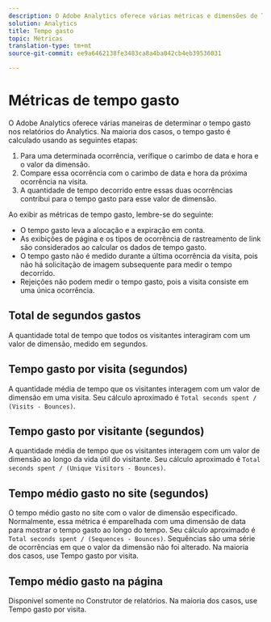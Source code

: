 ```yaml
---
description: O Adobe Analytics oferece várias métricas e dimensões de Tempo gasto. Descubra o que são e como são calculadas.
solution: Analytics
title: Tempo gasto
topic: Métricas
translation-type: tm+mt
source-git-commit: ee9a6462138fe3483ca8a4ba042cb4eb39536031

---
```



# Métricas de tempo gasto

O Adobe Analytics oferece várias maneiras de determinar o tempo gasto nos relatórios do Analytics. Na maioria dos casos, o tempo gasto é calculado usando as seguintes etapas:

1. Para uma determinada ocorrência, verifique o carimbo de data e hora e o valor da dimensão.
1. Compare essa ocorrência com o carimbo de data e hora da próxima ocorrência na visita.
1. A quantidade de tempo decorrido entre essas duas ocorrências contribui para o tempo gasto para esse valor de dimensão.

Ao exibir as métricas de tempo gasto, lembre-se do seguinte:

* O tempo gasto leva a alocação e a expiração em conta.
* As exibições de página e os tipos de ocorrência de rastreamento de link são considerados ao calcular os dados de tempo gasto.
* O tempo gasto não é medido durante a última ocorrência da visita, pois não há solicitação de imagem subsequente para medir o tempo decorrido.
* Rejeições não podem medir o tempo gasto, pois a visita consiste em uma única ocorrência.

## Total de segundos gastos

A quantidade total de tempo que todos os visitantes interagiram com um valor de dimensão, medido em segundos.

## Tempo gasto por visita (segundos)

A quantidade média de tempo que os visitantes interagem com um valor de dimensão em uma visita. Seu cálculo aproximado é `Total seconds spent / (Visits - Bounces)`.

## Tempo gasto por visitante (segundos)

A quantidade média de tempo que os visitantes interagem com um valor de dimensão ao longo da vida útil do visitante. Seu cálculo aproximado é `Total seconds spent / (Unique Visitors - Bounces)`.

## Tempo médio gasto no site (segundos)

O tempo médio gasto no site com o valor de dimensão especificado. Normalmente, essa métrica é emparelhada com uma dimensão de data para mostrar o tempo gasto ao longo do tempo. Seu cálculo aproximado é `Total seconds spent / (Sequences - Bounces)`. Sequências são uma série de ocorrências em que o valor da dimensão não foi alterado. Na maioria dos casos, use Tempo gasto por visita.

## Tempo médio gasto na página

Disponível somente no Construtor de relatórios. Na maioria dos casos, use Tempo gasto por visita.
